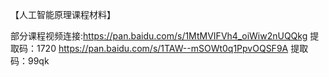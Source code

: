 【人工智能原理课程材料】

部分课程视频连接:https://pan.baidu.com/s/1MtMVIFVh4_oiWiw2nUQQkg   提取码：1720 
                https://pan.baidu.com/s/1TAW--mSOWt0q1PpvOQSF9A   提取码：99qk
